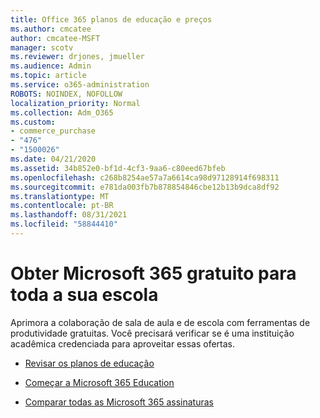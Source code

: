 ```yaml
---
title: Office 365 planos de educação e preços
ms.author: cmcatee
author: cmcatee-MSFT
manager: scotv
ms.reviewer: drjones, jmueller
ms.audience: Admin
ms.topic: article
ms.service: o365-administration
ROBOTS: NOINDEX, NOFOLLOW
localization_priority: Normal
ms.collection: Adm_O365
ms.custom:
- commerce_purchase
- "476"
- "1500026"
ms.date: 04/21/2020
ms.assetid: 34b852e0-bf1d-4cf3-9aa6-c80eed67bfeb
ms.openlocfilehash: c268b8254ae57a7a6614ca98d97128914f698311
ms.sourcegitcommit: e781da003fb7b878854846cbe12b13b9dca8df92
ms.translationtype: MT
ms.contentlocale: pt-BR
ms.lasthandoff: 08/31/2021
ms.locfileid: "58844410"
---
```

# <a name="get-microsoft-365-free-for-your-entire-school"></a>Obter Microsoft 365 gratuito para toda a sua escola

Aprimora a colaboração de sala de aula e de escola com ferramentas de produtividade gratuitas. Você precisará verificar se é uma instituição acadêmica credenciada para aproveitar essas ofertas.
  
- [Revisar os planos de educação](https://products.office.com/academic/compare-office-365-education-plans)

- [Começar a Microsoft 365 Education](https://support.office.com/article/get-started-with-office-365-education-ab02abe5-a1ee-458c-b749-5b44416ccf14?wt.mc_id=o365_portal_mmaven&ui=en-US&rs=en-US&ad=US)

- [Comparar todas as Microsoft 365 assinaturas](https://products.office.com/business/compare-more-office-365-for-business-plans)